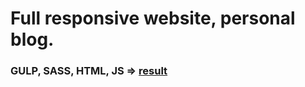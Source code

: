 # Full responsive website, personal blog.
### GULP, SASS, HTML, JS => [result](https://tender-morse-b0c1be.netlify.app)
